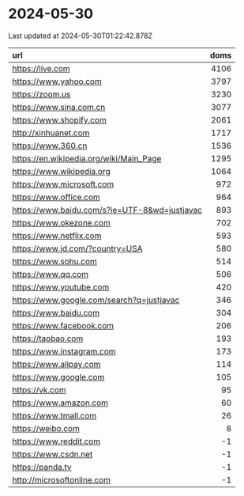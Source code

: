 # 2024-05-30

<!-- BEGIN -->
Last updated at 2024-05-30T01:22:42.878Z

url | doms
:- | -:
https://live.com | 4106
https://www.yahoo.com | 3797
https://zoom.us | 3230
https://www.sina.com.cn | 3077
https://www.shopify.com | 2061
http://xinhuanet.com | 1717
https://www.360.cn | 1536
https://en.wikipedia.org/wiki/Main_Page | 1295
https://www.wikipedia.org | 1064
https://www.microsoft.com | 972
https://www.office.com | 964
https://www.baidu.com/s?ie=UTF-8&wd=justjavac | 893
https://www.okezone.com | 702
https://www.netflix.com | 593
https://www.jd.com/?country=USA | 580
https://www.sohu.com | 514
https://www.qq.com | 506
https://www.youtube.com | 420
https://www.google.com/search?q=justjavac | 346
https://www.baidu.com | 304
https://www.facebook.com | 206
https://taobao.com | 193
https://www.instagram.com | 173
https://www.alipay.com | 114
https://www.google.com | 105
https://vk.com | 95
https://www.amazon.com | 60
https://www.tmall.com | 26
https://weibo.com | 8
https://www.reddit.com | -1
https://www.csdn.net | -1
https://panda.tv | -1
http://microsoftonline.com | -1
<!-- END -->
